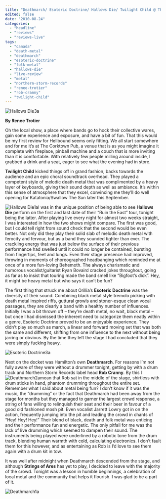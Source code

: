 ```yaml
---
title: "Deathmarch/ Esoteric Doctrine/ Hallows Die/ Twilight Child @ The Corktown Pub, Hamilton, ON, Aug. 18, 2010"
edited: false
date: "2010-08-24"
categories:
  - "headline"
  - "reviews"
  - "reviews-live"
tags:
  - "canada"
  - "death-metal"
  - "deathmarch"
  - "esoteric-doctrine"
  - "folk-metal"
  - "hallows-die"
  - "live-review"
  - "metal"
  - "northern-storm-records"
  - "renee-trotier"
  - "rob-cranny"
  - "twilight-child"
---
```


![](http://www.hellbound.ca/wp-content/uploads/2010/08/Hallows-Die3a.jpg "Hallows Die3a")

**By Renee Trotier**

Oh the local show, a place where bands go to hock their collective wares, gain some experience and exposure, and have a bit of fun. That this would be my first review for Hellbound seems only fitting. We all start somewhere and for me it’s at The Corktown Pub, a venue that is as you might imagine it complete with fireplace, pinball machine and a couch that is more inviting than it is comfortable. With relatively few people milling around inside, I grabbed a drink and a seat, eager to see what the evening had in store.

**Twilight Child** kicked things off in grand fashion, backs towards the audience and an epic choral soundtrack overhead. They played a competent style of melodic death metal that was complimented by a heavy layer of keyboards, giving their sound depth as well as ambiance. It’s within this sense of atmosphere that they excel, convincing me they’ll do well opening for Katatonia/Swallow The Sun later this September.

![](http://www.hellbound.ca/wp-content/uploads/2010/08/Hallows-Die1a-e1282589807500.jpg "Hallows Die1a")I was in the unique position of being able to see **Hallows Die** perform on the first and last date of their “Ruin the East” tour, tonight being the latter. After playing live every night for almost two weeks straight, I was interested in how the two shows might compare. The first was good, but I could tell right from sound check that the second would be even better. Not only did they play their solid slab of melodic death metal with ferocity and fervour, but as a band they sounded tighter than ever. The crackling energy that was just below the surface of their previous performance had swelled until it could no longer be contained, bursting from fingertips, feet and lungs. Even their stage presence had improved, throwing in moments of choreographed headbanging which reminded me at once of a more fun-loving Behemoth. The always charismatic and humorous vocalist/guitarist Ryan Bovaird cracked jokes throughout, going as far as to insist that touring made the band smell like “Bigfoot’s dick”. Hey, it might be heavy metal but who says it can’t be fun?

The first thing that struck me about Orillia’s **Esoteric Doctrine** was the diversity of their sound. Combining black metal style tremolo picking with death metal inspired riffs, guttural growls and stoner-esque clean vocal passages, they are clearly a band with a healthy number of influences. Initially I was a bit thrown off – they’re death metal, no wait, black metal – but once I had dismissed the inherent need to categorize them neatly within a genre, Esoteric Doctrine proved to be an enjoyable experience. They didn’t play so much as march, a linear and forward moving set that was both the same and different, shifting from one influence to the next without being jarring or obvious. By the time they left the stage I had concluded that they were simply fucking heavy.

![](http://www.hellbound.ca/wp-content/uploads/2010/08/Esoteric-Doctrine3a.jpg "Esoteric Doctrine3a")

Next on the docket was Hamilton’s own **Deathmarch**. For reasons I’m not fully aware of they were without a drummer tonight, getting by with a drum track and Northern Storm Records label head **Rob Cranny**. By this I ![](http://www.hellbound.ca/wp-content/uploads/2010/08/Deathmarch2a-e1282589866849.jpg "Deathmarch2a")mean that Rob sat in the middle of the stage, shirtless with drum sticks in hand, phantom drumming throughout the entire set. Remember what I said about metal being fun? I don’t know if it was the music, the “drumming” or the fact that Deathmarch had been away from the stage for months but they managed to garner the largest crowd response, a string of fans willing to relinquish their seat and their beer in favour of a good old fashioned mosh pit. Even vocalist Jarrett Lowry got in on the action, frequently jumping into the pit and leading the crowd in chants of “Hey! Hey! Hey!” Their blend of black, death and folk metal was enticing and their performance fun and energetic. The only pitfall for me was the lack of live drumming which seemed to dampen their sound. The instruments being played were underlined by a robotic tone from the drum track, blending human warmth with cold, calculating electronics. I don’t fault them for this however, and as entertaining as Rob is I’d love to see them again with a drum kit in tow.

It was well after midnight when Deathmarch descended from the stage, and although **Strings of Ares** has yet to play, I decided to leave with the majority of the crowd. Tonight was a lesson in humble beginnings, a celebration of local metal and the community that helps it flourish. I was glad to be a part of it.

![](http://www.hellbound.ca/wp-content/uploads/2010/08/Deathmarch1a.jpg "Deathmarch1a")
